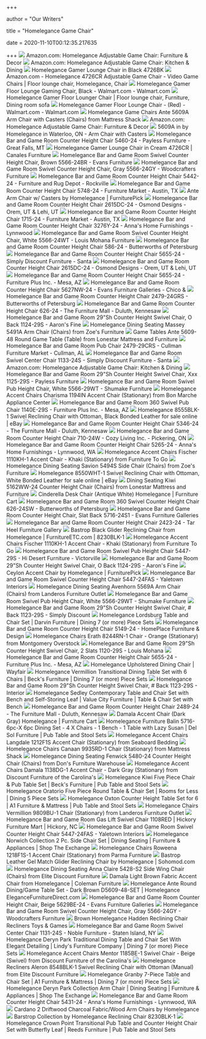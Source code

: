 +++
        
author = "Our Writers"
        
title = "Homelegance Game Chair"
        
date = 2020-11-10T00:12:35.217635
        
+++
[ ![](https://images-na.ssl-images-amazon.com/images/I/71KJUMKLfRL._AC_SL1500_.jpg)](https://images-na.ssl-images-amazon.com/images/I/71KJUMKLfRL._AC_SL1500_.jpg) Amazon.com: Homelegance Adjustable Game Chair: Furniture & Decor
[ ![](https://images-na.ssl-images-amazon.com/images/I/612wSoKM-jL._AC_SL1500_.jpg)](https://images-na.ssl-images-amazon.com/images/I/612wSoKM-jL._AC_SL1500_.jpg) Amazon.com: Homelegance Adjustable Game Chair: Kitchen & Dining
[ ![](https://www.discountlivingrooms.com/media/catalog/product/cache/4/image/647x455/de872f0ebe2788fbb19ed4dd7db27516/3/8/386535-300.jpg)](https://www.discountlivingrooms.com/media/catalog/product/cache/4/image/647x455/de872f0ebe2788fbb19ed4dd7db27516/3/8/386535-300.jpg) Homelegance Gamer Lounge Chair in Black 4726BK
[ ![](https://i.pinimg.com/originals/4f/ba/0a/4fba0af54b03ecc0a198fb7a7ce8a026.jpg)](https://i.pinimg.com/originals/4f/ba/0a/4fba0af54b03ecc0a198fb7a7ce8a026.jpg) Amazon.com - Homelegance 4726CR Adjustable Game Chair - Video Game Chairs |  Floor lounge chair, Homelegance, Chair
[ ![](https://i5.walmartimages.com/asr/63510aac-e60f-487c-bdb8-e11af14428bf_1.22d66db04a1712bfdb5c7607e8ab8e51.png?odnWidth=612&odnHeight=612&odnBg=ffffff)](https://i5.walmartimages.com/asr/63510aac-e60f-487c-bdb8-e11af14428bf_1.22d66db04a1712bfdb5c7607e8ab8e51.png?odnWidth=612&odnHeight=612&odnBg=ffffff) Homelegance Gamer Floor Lounge Gaming Chair, Black - Walmart.com -  Walmart.com
[ ![](https://i.pinimg.com/originals/92/59/90/925990aa81495134491f2a4724857237.jpg)](https://i.pinimg.com/originals/92/59/90/925990aa81495134491f2a4724857237.jpg) Homelegance Gamer Floor Lounger Chair | Floor lounge chair, Furniture,  Dining room sofa
[ ![](https://i5.walmartimages.com/asr/b341ad08-6db4-43be-bde3-48f5d551e1ea_1.9caa4c77b8768bd8452793af90f2b622.jpeg?odnWidth=612&odnHeight=612&odnBg=ffffff)](https://i5.walmartimages.com/asr/b341ad08-6db4-43be-bde3-48f5d551e1ea_1.9caa4c77b8768bd8452793af90f2b622.jpeg?odnWidth=612&odnHeight=612&odnBg=ffffff) Homelegance Gamer Floor Lounge Chair - (Red) - Walmart.com - Walmart.com
[ ![](https://imgres.tailbase.com/rzdimg/prods/800/496824_1.jpg)](https://imgres.tailbase.com/rzdimg/prods/800/496824_1.jpg) Homelegance Game Chairs Ante 5609A Arm Chair with Casters (Chairs) from  Mattress Shack
[ ![](https://images-na.ssl-images-amazon.com/images/I/91NIL4hf-wL._AC_SL1500_.jpg)](https://images-na.ssl-images-amazon.com/images/I/91NIL4hf-wL._AC_SL1500_.jpg) Amazon.com: Homelegance Adjustable Game Chair: Furniture & Decor
[ ![](https://images.webfronts.com/cache/fromqfreopkh.jpg?imgeng=/w_500/h_500/m_letterbox_ffffff_100)](https://images.webfronts.com/cache/fromqfreopkh.jpg?imgeng=/w_500/h_500/m_letterbox_ffffff_100) 5609A in by Homelegance in Waterloo, ON - Arm Chair with Casters
[ ![](https://images2.imgix.net/p4dbimg/933/images/5460-36.jpg?fit=fill&trim=color&trimcolor=FFFFFF&trimtol=5&bg=FFFFFF&dl=5460-24.jpg&fm=jpg)](https://images2.imgix.net/p4dbimg/933/images/5460-36.jpg?fit=fill&trim=color&trimcolor=FFFFFF&trimtol=5&bg=FFFFFF&dl=5460-24.jpg&fm=jpg) Homelegance Bar and Game Room Counter Height Chair 5460-24 - Payless  Furniture - Great Falls, MT
[ ![](https://cdn.shopify.com/s/files/1/1834/8925/products/35515_497c56ff-7109-4220-9684-6318455f441a_1034x.jpg?v=1597954954)](https://cdn.shopify.com/s/files/1/1834/8925/products/35515_497c56ff-7109-4220-9684-6318455f441a_1034x.jpg?v=1597954954) Homelegance Gamer Lounge Chair in Cream 4726CR | Canales Furniture
[ ![](https://images2.imgix.net/p4dbimg/933/images/556624brnobgfront1.jpg?fit=fill&trim=color&trimcolor=FFFFFF&trimtol=5&bg=FFFFFF&w=768&h=576&fm=pjpg&auto=format)](https://images2.imgix.net/p4dbimg/933/images/556624brnobgfront1.jpg?fit=fill&trim=color&trimcolor=FFFFFF&trimtol=5&bg=FFFFFF&w=768&h=576&fm=pjpg&auto=format) Homelegance Bar and Game Room Swivel Counter Height Chair, Brown 5566-24BR  - Evans Furniture
[ ![](https://images2.imgix.net/p4dbimg/933/images/556624gynobgfront1.jpg?trim=color&trimcolor=FFFFFF&trimtol=5&w=1024&h=768&fm=pjpg&auto=format)](https://images2.imgix.net/p4dbimg/933/images/556624gynobgfront1.jpg?trim=color&trimcolor=FFFFFF&trimtol=5&w=1024&h=768&fm=pjpg&auto=format) Homelegance Bar and Game Room Swivel Counter Height Chair, Gray 5566-24GY -  Woodcrafters Furniture
[ ![](https://images2.imgix.net/p4dbimg/933/images/544224ho1.jpg?fit=fill&trim=color&trimcolor=FFFFFF&trimtol=5&bg=FFFFFF&w=1024&h=768&fm=pjpg&auto=format)](https://images2.imgix.net/p4dbimg/933/images/544224ho1.jpg?fit=fill&trim=color&trimcolor=FFFFFF&trimtol=5&bg=FFFFFF&w=1024&h=768&fm=pjpg&auto=format) Homelegance Bar and Game Room Counter Height Chair 5442-24 - Furniture and  Rug Depot - Rockville
[ ![](https://images2.imgix.net/p4dbimg/933/images/574824nobgfront1.jpg?fit=fill&trim=color&trimcolor=FFFFFF&trimtol=5&bg=FFFFFF&w=1024&h=768&fm=pjpg&auto=format)](https://images2.imgix.net/p4dbimg/933/images/574824nobgfront1.jpg?fit=fill&trim=color&trimcolor=FFFFFF&trimtol=5&bg=FFFFFF&w=1024&h=768&fm=pjpg&auto=format) Homelegance Bar and Game Room Counter Height Chair 5748-24 - Furniture  Market - Austin, TX
[ ![](https://smhttp-ssl-18667.nexcesscdn.net/8090D3/magento/media/catalog/product/cache/1/image/650x650/9df78eab33525d08d6e5fb8d27136e95/5/6/5609A-chair-1.jpg)](https://smhttp-ssl-18667.nexcesscdn.net/8090D3/magento/media/catalog/product/cache/1/image/650x650/9df78eab33525d08d6e5fb8d27136e95/5/6/5609A-chair-1.jpg) Ante Arm Chair w/ Casters by Homelegance | FurniturePick
[ ![](https://images2.imgix.net/p4dbimg/933/images/2615dc-24.jpg?fit=fill&trim=color&trimcolor=FFFFFF&trimtol=5&bg=FFFFFF&w=384&h=288&fm=pjpg&auto=format)](https://images2.imgix.net/p4dbimg/933/images/2615dc-24.jpg?fit=fill&trim=color&trimcolor=FFFFFF&trimtol=5&bg=FFFFFF&w=384&h=288&fm=pjpg&auto=format) Homelegance Bar and Game Room Counter Height Chair 2615DC-24 - Osmond  Designs - Orem, UT & Lehi, UT
[ ![](https://images2.imgix.net/p4dbimg/933/images/171524nobgside1.jpg?fit=fill&trim=color&trimcolor=FFFFFF&trimtol=5&bg=FFFFFF&w=1024&h=768&fm=pjpg&auto=format)](https://images2.imgix.net/p4dbimg/933/images/171524nobgside1.jpg?fit=fill&trim=color&trimcolor=FFFFFF&trimtol=5&bg=FFFFFF&w=1024&h=768&fm=pjpg&auto=format) Homelegance Bar and Game Room Counter Height Chair 1715-24 - Furniture  Market - Austin, TX
[ ![](https://images2.imgix.net/p4dbimg/933/images/3276-24grs.jpg?fit=fill&trim=color&trimcolor=FFFFFF&trimtol=5&bg=FFFFFF&w=768&h=576&fm=pjpg&auto=format)](https://images2.imgix.net/p4dbimg/933/images/3276-24grs.jpg?fit=fill&trim=color&trimcolor=FFFFFF&trimtol=5&bg=FFFFFF&w=768&h=576&fm=pjpg&auto=format) Homelegance Bar and Game Room Counter Height Chair 3276Y-24 - Anna's Home  Furnishings - Lynnwood
[ ![](https://images2.imgix.net/p4dbimg/933/images/556624wtnobgfront1.jpg?trim=color&trimcolor=FFFFFF&trimtol=5&w=1024&h=768&fm=pjpg&auto=format)](https://images2.imgix.net/p4dbimg/933/images/556624wtnobgfront1.jpg?trim=color&trimcolor=FFFFFF&trimtol=5&w=1024&h=768&fm=pjpg&auto=format) Homelegance Bar and Game Room Swivel Counter Height Chair, White 5566-24WT  - Louis Mohana Furniture
[ ![](https://images2.imgix.net/p4dbimg/933/images/586-24.jpg?fit=fill&trim=color&trimcolor=FFFFFF&trimtol=5&bg=FFFFFF&w=768&h=576&fm=pjpg&auto=format)](https://images2.imgix.net/p4dbimg/933/images/586-24.jpg?fit=fill&trim=color&trimcolor=FFFFFF&trimtol=5&bg=FFFFFF&w=768&h=576&fm=pjpg&auto=format) Homelegance Bar and Game Room Counter Height Chair 586-24 - Butterworths of  Petersburg
[ ![](https://images2.imgix.net/p4dbimg/933/images/565524ho1.jpg?fit=fill&trim=color&trimcolor=FFFFFF&trimtol=5&bg=FFFFFF&w=768&h=576&fm=pjpg&auto=format)](https://images2.imgix.net/p4dbimg/933/images/565524ho1.jpg?fit=fill&trim=color&trimcolor=FFFFFF&trimtol=5&bg=FFFFFF&w=768&h=576&fm=pjpg&auto=format) Homelegance Bar and Game Room Counter Height Chair 5655-24 - Simply  Discount Furniture - Santa
[ ![](https://images2.imgix.net/p4dbimg/933/images/2615dc-24.jpg?trim=color&trimcolor=FFFFFF&trimtol=5&w=1024&h=768&fm=pjpg&auto=format)](https://images2.imgix.net/p4dbimg/933/images/2615dc-24.jpg?trim=color&trimcolor=FFFFFF&trimtol=5&w=1024&h=768&fm=pjpg&auto=format) Homelegance Bar and Game Room Counter Height Chair 2615DC-24 - Osmond  Designs - Orem, UT & Lehi, UT
[ ![](https://images2.imgix.net/p4dbimg/933/images/565524ho1.jpg?trim=color&trimcolor=FFFFFF&trimtol=5&w=1024&h=768&fm=pjpg&auto=format)](https://images2.imgix.net/p4dbimg/933/images/565524ho1.jpg?trim=color&trimcolor=FFFFFF&trimtol=5&w=1024&h=768&fm=pjpg&auto=format) Homelegance Bar and Game Room Counter Height Chair 5655-24 - Furniture Plus  Inc. - Mesa, AZ
[ ![](https://images2.imgix.net/p4dbimg/933/images/5627nw24nobgfront1.jpg?fit=fill&trim=color&trimcolor=FFFFFF&trimtol=5&bg=FFFFFF&w=768&h=576&fm=pjpg&auto=format)](https://images2.imgix.net/p4dbimg/933/images/5627nw24nobgfront1.jpg?fit=fill&trim=color&trimcolor=FFFFFF&trimtol=5&bg=FFFFFF&w=768&h=576&fm=pjpg&auto=format) Homelegance Bar and Game Room Counter Height Chair 5627NW-24 - Evans  Furniture Galleries - Chico &
[ ![](https://images2.imgix.net/p4dbimg/933/images/2479-24grs.jpg?fit=fill&trim=color&trimcolor=FFFFFF&trimtol=5&bg=FFFFFF&w=768&h=576&fm=pjpg)](https://images2.imgix.net/p4dbimg/933/images/2479-24grs.jpg?fit=fill&trim=color&trimcolor=FFFFFF&trimtol=5&bg=FFFFFF&w=768&h=576&fm=pjpg) Homelegance Bar and Game Room Counter Height Chair 2479-24GRS -  Butterworths of Petersburg
[ ![](https://images2.imgix.net/p4dbimg/933/images/626-24-nobg.jpg?trim=color&trimcolor=FFFFFF&trimtol=5&w=1024&h=768&fm=pjpg&auto=format)](https://images2.imgix.net/p4dbimg/933/images/626-24-nobg.jpg?trim=color&trimcolor=FFFFFF&trimtol=5&w=1024&h=768&fm=pjpg&auto=format) Homelegance Bar and Game Room Counter Height Chair 626-24 - The Furniture  Mall - Duluth, Kennesaw
[ ![](https://images2.imgix.net/p4dbimg/933/images/1124-29s.jpg?trim=color&trimcolor=FFFFFF&trimtol=5&w=1024&h=768&fm=pjpg&auto=format)](https://images2.imgix.net/p4dbimg/933/images/1124-29s.jpg?trim=color&trimcolor=FFFFFF&trimtol=5&w=1024&h=768&fm=pjpg&auto=format) Homelegance Bar and Game Room 29"Sh Counter Height Swivel Chair, O Back  1124-29S - Aaron's Fine
[ ![](https://imgres.tailbase.com/rzdimg/prods/800/524105_1.jpg)](https://imgres.tailbase.com/rzdimg/prods/800/524105_1.jpg) Homelegance Dining Seating Massey 5491A Arm Chair (Chairs) from Zoe's  Furniture
[ ![](https://imgres.tailbase.com/rzdimg/prods/800/496816_1.jpg)](https://imgres.tailbase.com/rzdimg/prods/800/496816_1.jpg) Game Tables Ante 5609-48 Round Game Table (Table) from Lonestar Mattress  and Furniture
[ ![](https://images2.imgix.net/p4dbimg/933/images/2479-29crs.jpg?fit=fill&trim=color&trimcolor=FFFFFF&trimtol=5&bg=FFFFFF&w=768&h=576&fm=pjpg&auto=format)](https://images2.imgix.net/p4dbimg/933/images/2479-29crs.jpg?fit=fill&trim=color&trimcolor=FFFFFF&trimtol=5&bg=FFFFFF&w=768&h=576&fm=pjpg&auto=format) Homelegance Bar and Game Room Pub Chair 2479-29CRS - Cullman Furniture  Market - Cullman, AL
[ ![](https://images2.imgix.net/p4dbimg/933/images/1133-29s.jpg?fit=fill&trim=color&trimcolor=FFFFFF&trimtol=5&bg=FFFFFF&w=768&h=576&fm=pjpg&auto=format)](https://images2.imgix.net/p4dbimg/933/images/1133-29s.jpg?fit=fill&trim=color&trimcolor=FFFFFF&trimtol=5&bg=FFFFFF&w=768&h=576&fm=pjpg&auto=format) Homelegance Bar and Game Room Swivel Center Chair 1133-24S - Simply  Discount Furniture - Santa
[ ![](https://images-na.ssl-images-amazon.com/images/I/81c8Sb7pOfL._AC_SL1500_.jpg)](https://images-na.ssl-images-amazon.com/images/I/81c8Sb7pOfL._AC_SL1500_.jpg) Amazon.com: Homelegance Adjustable Game Chair: Kitchen & Dining
[ ![](https://images2.imgix.net/p4dbimg/933/images/1125-29s.jpg?fit=fill&trim=color&trimcolor=FFFFFF&trimtol=5&bg=FFFFFF&w=1024&h=768&fm=pjpg&auto=format)](https://images2.imgix.net/p4dbimg/933/images/1125-29s.jpg?fit=fill&trim=color&trimcolor=FFFFFF&trimtol=5&bg=FFFFFF&w=1024&h=768&fm=pjpg&auto=format) Homelegance Bar and Game Room 29"Sh Counter Height Swivel Chair, Xxx  1125-29S - Payless Furniture
[ ![](https://images2.imgix.net/p4dbimg/933/images/556629wtnobgfront1.jpg?trim=color&trimcolor=FFFFFF&trimtol=5&w=1024&h=768&fm=pjpg&auto=format)](https://images2.imgix.net/p4dbimg/933/images/556629wtnobgfront1.jpg?trim=color&trimcolor=FFFFFF&trimtol=5&w=1024&h=768&fm=pjpg&auto=format) Homelegance Bar and Game Room Swivel Pub Height Chair, White 5566-29WT -  Shumake Furniture
[ ![](https://imgres.tailbase.com/rzdimg/prods/800/500672_1.jpg)](https://imgres.tailbase.com/rzdimg/prods/800/500672_1.jpg) Homelegance Accent Chairs Charisma 1194IN Accent Chair (Stationary) from  Bon Marche Appliance Center
[ ![](https://images2.imgix.net/p4dbimg/933/images/1140e-29s-nobg.jpg?fit=fill&trim=color&trimcolor=FFFFFF&trimtol=5&bg=FFFFFF&w=768&h=576&fm=pjpg&auto=format)](https://images2.imgix.net/p4dbimg/933/images/1140e-29s-nobg.jpg?fit=fill&trim=color&trimcolor=FFFFFF&trimtol=5&bg=FFFFFF&w=768&h=576&fm=pjpg&auto=format) Homelegance Bar and Game Room 360 Swivel Pub Chair 1140E-29S - Furniture  Plus Inc. - Mesa, AZ
[ ![](https://i.ebayimg.com/images/g/HBEAAOSwBztfI3-1/s-l1600.jpg)](https://i.ebayimg.com/images/g/HBEAAOSwBztfI3-1/s-l1600.jpg) Homelegance 8555BLK-1 Swivel Reclining Chair with Ottoman, Black Bonded  Leather for sale online | eBay
[ ![](https://images2.imgix.net/p4dbimg/933/images/5346-24.jpg?trim=color&trimcolor=FFFFFF&trimtol=5&w=1024&h=768&fm=pjpg&auto=format)](https://images2.imgix.net/p4dbimg/933/images/5346-24.jpg?trim=color&trimcolor=FFFFFF&trimtol=5&w=1024&h=768&fm=pjpg&auto=format) Homelegance Bar and Game Room Counter Height Chair 5346-24 - The Furniture  Mall - Duluth, Kennesaw
[ ![](https://images2.imgix.net/p4dbimg/933/images/710w-24.jpg?trim=color&trimcolor=FFFFFF&trimtol=5&w=1024&h=768&fm=pjpg)](https://images2.imgix.net/p4dbimg/933/images/710w-24.jpg?trim=color&trimcolor=FFFFFF&trimtol=5&w=1024&h=768&fm=pjpg) Homelegance Bar and Game Room Counter Height Chair 710-24W - Cozy Living  Inc. - Pickering, ON
[ ![](https://images2.imgix.net/p4dbimg/933/images/5265-24.jpg?fit=fill&trim=color&trimcolor=FFFFFF&trimtol=5&bg=FFFFFF&w=768&h=576&fm=pjpg&auto=format)](https://images2.imgix.net/p4dbimg/933/images/5265-24.jpg?fit=fill&trim=color&trimcolor=FFFFFF&trimtol=5&bg=FFFFFF&w=768&h=576&fm=pjpg&auto=format) Homelegance Bar and Game Room Counter Height Chair 5265-24 - Anna's Home  Furnishings - Lynnwood, WA
[ ![](https://imgres.tailbase.com/rzdimg/prods/800/614269_2.jpg)](https://imgres.tailbase.com/rzdimg/prods/800/614269_2.jpg) Homelegance Accent Chairs Fischer 1110KH-1 Accent Chair - Khaki  (Stationary) from Furniture To Go
[ ![](https://imgres.tailbase.com/rzdimg/prods/800/516044_1.jpg)](https://imgres.tailbase.com/rzdimg/prods/800/516044_1.jpg) Homelegance Dining Seating Savion 5494S Side Chair (Chairs) from Zoe's  Furniture
[ ![](https://i.ebayimg.com/images/g/LuYAAOSwytxfZBco/s-l1600.jpg)](https://i.ebayimg.com/images/g/LuYAAOSwytxfZBco/s-l1600.jpg) Homelegance 8550WHT-1 Swivel Reclining Chair with Ottoman, White Bonded  Leather for sale online | eBay
[ ![](https://imgres.tailbase.com/rzdimg/prods/800/543377_1.jpg)](https://imgres.tailbase.com/rzdimg/prods/800/543377_1.jpg) Dining Seating Kiwi 5162WW-24 Counter Height Chair (Chairs) from Lonestar  Mattress and Furniture
[ ![](https://smhttp-ssl-77687.nexcesscdn.net/media/catalog/product/1/3/1386NW-11C-chair-1.jpg)](https://smhttp-ssl-77687.nexcesscdn.net/media/catalog/product/1/3/1386NW-11C-chair-1.jpg) Cinderella Desk Chair (Antique White) Homelegance | Furniture Cart
[ ![](https://images2.imgix.net/p4dbimg/933/images/626-24sw.jpg?fit=fill&trim=color&trimcolor=FFFFFF&trimtol=5&bg=FFFFFF&w=768&h=576&fm=pjpg&auto=format)](https://images2.imgix.net/p4dbimg/933/images/626-24sw.jpg?fit=fill&trim=color&trimcolor=FFFFFF&trimtol=5&bg=FFFFFF&w=768&h=576&fm=pjpg&auto=format) Homelegance Bar and Game Room 360 Swivel Counter Height Chair 626-24SW -  Butterworths of Petersburg
[ ![](https://images2.imgix.net/p4dbimg/933/images/571624s1nobgfront1.jpg?fit=fill&trim=color&trimcolor=FFFFFF&trimtol=5&bg=FFFFFF&w=768&h=576&fm=pjpg&auto=format)](https://images2.imgix.net/p4dbimg/933/images/571624s1nobgfront1.jpg?fit=fill&trim=color&trimcolor=FFFFFF&trimtol=5&bg=FFFFFF&w=768&h=576&fm=pjpg&auto=format) Homelegance Bar and Game Room Counter Height Chair, Slat Back 5716-24S1 -  Evans Furniture Galleries
[ ![](https://images2.imgix.net/p4dbimg/933/images/2423-24.jpg?fit=fill&trim=color&trimcolor=FFFFFF&trimtol=5&bg=FFFFFF&w=1024&h=768&fm=pjpg&auto=format)](https://images2.imgix.net/p4dbimg/933/images/2423-24.jpg?fit=fill&trim=color&trimcolor=FFFFFF&trimtol=5&bg=FFFFFF&w=1024&h=768&fm=pjpg&auto=format) Homelegance Bar and Game Room Counter Height Chair 2423-24 - Tar Heel  Furniture Gallery
[ ![](https://d9dvmj2a7k2dc.cloudfront.net/catalog/product/cache/2/image/731x481/17f82f742ffe127f42dca9de82fb58b1/8/2/8230blk_homelegance_1_homelegance2019_1.jpg)](https://d9dvmj2a7k2dc.cloudfront.net/catalog/product/cache/2/image/731x481/17f82f742ffe127f42dca9de82fb58b1/8/2/8230blk_homelegance_1_homelegance2019_1.jpg) Bastrop Black Glider Reclining Chair from Homelegance | FurnitureETC.com |  8230BLK-1
[ ![](https://imgres.tailbase.com/rzdimg/prods/800/614269_3.jpg)](https://imgres.tailbase.com/rzdimg/prods/800/614269_3.jpg) Homelegance Accent Chairs Fischer 1110KH-1 Accent Chair - Khaki  (Stationary) from Furniture To Go
[ ![](https://images2.imgix.net/p4dbimg/933/images/5447-29s-nobg.jpg?fit=fill&trim=color&trimcolor=FFFFFF&trimtol=5&bg=FFFFFF&w=768&h=576&fm=pjpg&auto=format)](https://images2.imgix.net/p4dbimg/933/images/5447-29s-nobg.jpg?fit=fill&trim=color&trimcolor=FFFFFF&trimtol=5&bg=FFFFFF&w=768&h=576&fm=pjpg&auto=format) Homelegance Bar and Game Room Swivel Pub Height Chair 5447-29S - Hi Desert  Furniture - Victorville
[ ![](https://images2.imgix.net/p4dbimg/933/images/1124-29s.jpg?fit=fill&trim=color&trimcolor=FFFFFF&trimtol=5&bg=FFFFFF&w=768&h=576&fm=pjpg&auto=format)](https://images2.imgix.net/p4dbimg/933/images/1124-29s.jpg?fit=fill&trim=color&trimcolor=FFFFFF&trimtol=5&bg=FFFFFF&w=768&h=576&fm=pjpg&auto=format) Homelegance Bar and Game Room 29"Sh Counter Height Swivel Chair, O Back  1124-29S - Aaron's Fine
[ ![](https://smhttp-ssl-18667.nexcesscdn.net/8090D3/magento/media/catalog/product/cache/1/image/650x650/9df78eab33525d08d6e5fb8d27136e95/1/2/1242-1-chair-1.jpg)](https://smhttp-ssl-18667.nexcesscdn.net/8090D3/magento/media/catalog/product/cache/1/image/650x650/9df78eab33525d08d6e5fb8d27136e95/1/2/1242-1-chair-1.jpg) Ceylon Accent Chair by Homelegance | FurniturePick
[ ![](https://images2.imgix.net/p4dbimg/933/images/5447-24fas.jpg?fit=fill&trim=color&trimcolor=FFFFFF&trimtol=5&bg=FFFFFF&w=768&h=576&fm=pjpg&auto=format)](https://images2.imgix.net/p4dbimg/933/images/5447-24fas.jpg?fit=fill&trim=color&trimcolor=FFFFFF&trimtol=5&bg=FFFFFF&w=768&h=576&fm=pjpg&auto=format) Homelegance Bar and Game Room Swivel Counter Height Chair 5447-24FAS -  Yaletown Interiors
[ ![](https://imgres.tailbase.com/rzdimg/prods/800/496675_1.jpg)](https://imgres.tailbase.com/rzdimg/prods/800/496675_1.jpg) Homelegance Dining Seating Avenhorn 5569A Arm Chair (Chairs) from Landeros  Furniture Outlet
[ ![](https://images2.imgix.net/p4dbimg/933/images/556629wtnobgfront1.jpg?fit=fill&trim=color&trimcolor=FFFFFF&trimtol=5&bg=FFFFFF&w=768&h=576&fm=pjpg&auto=format)](https://images2.imgix.net/p4dbimg/933/images/556629wtnobgfront1.jpg?fit=fill&trim=color&trimcolor=FFFFFF&trimtol=5&bg=FFFFFF&w=768&h=576&fm=pjpg&auto=format) Homelegance Bar and Game Room Swivel Pub Height Chair, White 5566-29WT -  Shumake Furniture
[ ![](https://images2.imgix.net/p4dbimg/933/images/1123-29s.jpg?fit=fill&trim=color&trimcolor=FFFFFF&trimtol=5&bg=FFFFFF&w=768&h=576&fm=pjpg&auto=format)](https://images2.imgix.net/p4dbimg/933/images/1123-29s.jpg?fit=fill&trim=color&trimcolor=FFFFFF&trimtol=5&bg=FFFFFF&w=768&h=576&fm=pjpg&auto=format) Homelegance Bar and Game Room 29"Sh Counter Height Swivel Chair, # Back  1123-29S - Simply Discount
[ ![](https://images.furnituredealer.net/img/products%2Fhomelegance%2Fcolor%2Flordsburg_5473k1-b5rmjlyojjucgjl7wwvlmxq.jpg)](https://images.furnituredealer.net/img/products%2Fhomelegance%2Fcolor%2Flordsburg_5473k1-b5rmjlyojjucgjl7wwvlmxq.jpg) Homelegance Lordsburg Table and Chair Set | Darvin Furniture | Dining 7 (or  more) Piece Sets
[ ![](https://images2.imgix.net/p4dbimg/933/images/5149-24.jpg?fit=fill&trim=color&trimcolor=FFFFFF&trimtol=5&bg=FFFFFF&w=768&h=576&fm=pjpg&auto=format)](https://images2.imgix.net/p4dbimg/933/images/5149-24.jpg?fit=fill&trim=color&trimcolor=FFFFFF&trimtol=5&bg=FFFFFF&w=768&h=576&fm=pjpg&auto=format) Homelegance Bar and Game Room Counter Height Chair 5149-24 - HomePlace  Furniture & Design
[ ![](https://imgres.tailbase.com/rzdimg/prods/800/575809_1.jpg?width=398)](https://imgres.tailbase.com/rzdimg/prods/800/575809_1.jpg?width=398) Homelegance Chairs Erath 8244RN-1 Chair - Orange (Stationary) from  Montgomery Overstock
[ ![](https://images2.imgix.net/p4dbimg/933/images/1120-29s.jpg?trim=color&trimcolor=FFFFFF&trimtol=5&w=1024&h=768&fm=pjpg&auto=format)](https://images2.imgix.net/p4dbimg/933/images/1120-29s.jpg?trim=color&trimcolor=FFFFFF&trimtol=5&w=1024&h=768&fm=pjpg&auto=format) Homelegance Bar and Game Room 29"Sh Counter Height Swivel Chair, 2 Slats  1120-29S - Louis Mohana
[ ![](https://images2.imgix.net/p4dbimg/933/images/565524ange1.jpg?trim=color&trimcolor=FFFFFF&trimtol=5&w=1024&h=768&fm=pjpg&auto=format)](https://images2.imgix.net/p4dbimg/933/images/565524ange1.jpg?trim=color&trimcolor=FFFFFF&trimtol=5&w=1024&h=768&fm=pjpg&auto=format) Homelegance Bar and Game Room Counter Height Chair 5655-24 - Furniture Plus  Inc. - Mesa, AZ
[ ![](https://secure.img1-fg.wfcdn.com/im/20687766/resize-h800-w800%5Ecompr-r85/5447/54476041/Upholstered+Dining+Chair.jpg)](https://secure.img1-fg.wfcdn.com/im/20687766/resize-h800-w800%5Ecompr-r85/5447/54476041/Upholstered+Dining+Chair.jpg) Homelegance Upholstered Dining Chair | Wayfair
[ ![](https://imageresizer.furnituredealer.net/img/remote/images.furnituredealer.net/img/products%2Fhomelegance%2Fcolor%2Fvermillion%205442_5442-96%2B96b%2B2xa%2B6xs-b1.jpg?width=878&height=600&scale=both&trim.threshold=80)](https://imageresizer.furnituredealer.net/img/remote/images.furnituredealer.net/img/products%2Fhomelegance%2Fcolor%2Fvermillion%205442_5442-96%2B96b%2B2xa%2B6xs-b1.jpg?width=878&height=600&scale=both&trim.threshold=80) Homelegance Vermillion Transitional Dining Table Set with 6 Chairs | Beck's  Furniture | Dining 7 (or more) Piece Sets
[ ![](https://images2.imgix.net/p4dbimg/933/images/1123-29s.jpg?trim=color&trimcolor=FFFFFF&trimtol=5&w=1024&h=768&fm=pjpg)](https://images2.imgix.net/p4dbimg/933/images/1123-29s.jpg?trim=color&trimcolor=FFFFFF&trimtol=5&w=1024&h=768&fm=pjpg) Homelegance Bar and Game Room 29"Sh Counter Height Swivel Chair, # Back  1123-29S - Interior
[ ![](https://imageresizer.furnituredealer.net/img/remote/images.furnituredealer.net/img/products%2Fhomelegance%2Fcolor%2Fhedley%20-%205415_5415rf-78%2B78b%2B4xs%2B13-b1.jpg?width=878&height=600&scale=both&trim.threshold=80)](https://imageresizer.furnituredealer.net/img/remote/images.furnituredealer.net/img/products%2Fhomelegance%2Fcolor%2Fhedley%20-%205415_5415rf-78%2B78b%2B4xs%2B13-b1.jpg?width=878&height=600&scale=both&trim.threshold=80) Homelegance Sedley Contemporary Table and Chair Set with Bench and  Self-Storing Leaf | Value City Furniture | Table & Chair Set with Bench
[ ![](https://images2.imgix.net/p4dbimg/933/images/2489-24.jpg?fit=fill&trim=color&trimcolor=FFFFFF&trimtol=5&bg=FFFFFF&w=768&h=576&fm=pjpg&auto=format)](https://images2.imgix.net/p4dbimg/933/images/2489-24.jpg?fit=fill&trim=color&trimcolor=FFFFFF&trimtol=5&bg=FFFFFF&w=768&h=576&fm=pjpg&auto=format) Homelegance Bar and Game Room Counter Height Chair 2489-24 - The Furniture  Mall - Duluth, Kennesaw
[ ![](https://smhttp-ssl-77687.nexcesscdn.net/media/catalog/product/1/1/1138DG-1-chair-1.jpg)](https://smhttp-ssl-77687.nexcesscdn.net/media/catalog/product/1/1/1138DG-1-chair-1.jpg) Damala Accent Chair (Dark Gray) Homelegance | Furniture Cart
[ ![](https://imageresizer.furnituredealer.net/img/remote/images.furnituredealer.net/img/products%2Fhomelegance%2Fcolor%2Fbalin_5716-6pc-x-b4bfckv-mmketh7ndjqhimg.jpg?width=878&height=600&scale=both&trim.threshold=80)](https://imageresizer.furnituredealer.net/img/remote/images.furnituredealer.net/img/products%2Fhomelegance%2Fcolor%2Fbalin_5716-6pc-x-b4bfckv-mmketh7ndjqhimg.jpg?width=878&height=600&scale=both&trim.threshold=80) Homelegance Furniture Balin 5716-6pc-X 6pc Dining Set - 4 X Chairs - 1  Bench - 1 Table with Lazy Susan | Del Sol Furniture | Pub Table and Stool  Sets
[ ![](https://imgres.tailbase.com/rzdimg/prods/800/299808_1.jpg)](https://imgres.tailbase.com/rzdimg/prods/800/299808_1.jpg) Homelegance Accent Chairs Langdale 1212F1S Accent Chair (Stationary) from  Seaboard Bedding
[ ![](https://imgres.tailbase.com/rzdimg/prods/800/522593_1.jpg)](https://imgres.tailbase.com/rzdimg/prods/800/522593_1.jpg) Homelegance Chairs Canaan 9935RD-1 Chair (Stationary) from Mattress Shack
[ ![](https://imgres.tailbase.com/rzdimg/prods/800/524044_1.jpg)](https://imgres.tailbase.com/rzdimg/prods/800/524044_1.jpg) Homelegance Dining Seating Fenwick 5480-24 Counter Height Chair (Chairs)  from Don's Furniture Warehouse
[ ![](https://imgres.tailbase.com/rzdimg/prods/800/558522_1.jpg)](https://imgres.tailbase.com/rzdimg/prods/800/558522_1.jpg) Homelegance Accent Chairs Damala 1138DG-1 Accent Chair - Dark Gray  (Stationary) from Discount Furniture of the Carolina's
[ ![](https://images.furnituredealer.net/img/products%2Fhomelegance%2Fcolor%2Fkiwi%205162_5162ww-36%2B4x24-b1.jpg)](https://images.furnituredealer.net/img/products%2Fhomelegance%2Fcolor%2Fkiwi%205162_5162ww-36%2B4x24-b1.jpg) Homelegance Kiwi Five Piece Chair & Pub Table Set | Beck's Furniture | Pub  Table and Stool Sets
[ ![](https://images.furnituredealer.net/img/products%2Fhomelegance%2Fcolor%2Foratorio%205562_5562rf-54%2Bb%2Bc%2B40%2B4xs-b3.jpg)](https://images.furnituredealer.net/img/products%2Fhomelegance%2Fcolor%2Foratorio%205562_5562rf-54%2Bb%2Bc%2B40%2B4xs-b3.jpg) Homelegance Oratorio Five Piece Round Table & Chair Set | Rooms for Less |  Dining 5 Piece Sets
[ ![](https://images.furnituredealer.net/img/products%2Fhomelegance%2Fcolor%2Foxton%205655_5655-36%2B36b%2B6x24-b1.jpg)](https://images.furnituredealer.net/img/products%2Fhomelegance%2Fcolor%2Foxton%205655_5655-36%2B36b%2B6x24-b1.jpg) Homelegance Oxton Counter Height Table Set for 6 | A1 Furniture & Mattress  | Pub Table and Stool Sets
[ ![](https://imgres.tailbase.com/rzdimg/prods/800/522449_1.jpg)](https://imgres.tailbase.com/rzdimg/prods/800/522449_1.jpg) Homelegance Chairs Vermillion 9809BU-1 Chair (Stationary) from Landeros  Furniture Outlet
[ ![](https://images2.imgix.net/p4dbimg/933/images/1108red.jpg?fit=fill&trim=color&trimcolor=FFFFFF&trimtol=5&bg=FFFFFF&w=768&h=576&fm=pjpg&auto=format)](https://images2.imgix.net/p4dbimg/933/images/1108red.jpg?fit=fill&trim=color&trimcolor=FFFFFF&trimtol=5&bg=FFFFFF&w=768&h=576&fm=pjpg&auto=format) Homelegance Bar and Game Room Gas Lift Swivel Chair 1108RED | Hickory  Furniture Mart | Hickory, NC
[ ![](https://images2.imgix.net/p4dbimg/933/images/5447-24fas.jpg?trim=color&trimcolor=FFFFFF&trimtol=5&w=1024&h=768&fm=pjpg&auto=format)](https://images2.imgix.net/p4dbimg/933/images/5447-24fas.jpg?trim=color&trimcolor=FFFFFF&trimtol=5&w=1024&h=768&fm=pjpg&auto=format) Homelegance Bar and Game Room Swivel Counter Height Chair 5447-24FAS -  Yaletown Interiors
[ ![](https://www.shopmyexchange.com/products/images/xlarge/2367386_4636.jpg)](https://www.shopmyexchange.com/products/images/xlarge/2367386_4636.jpg) Homelegance Norwich Collection 2 Pc. Side Chair Set | Dining Seating |  Furniture & Appliances | Shop The Exchange
[ ![](https://imgres.tailbase.com/rzdimg/prods/800/500652_1.jpg)](https://imgres.tailbase.com/rzdimg/prods/800/500652_1.jpg) Homelegance Chairs Roweena 1218F1S-1 Accent Chair (Stationary) from Parma  Furniture
[ ![](https://www.sohomod.com/media/catalog/product/cache/1/image/1555x/17f82f742ffe127f42dca9de82fb58b1/7/4/7498d9939c37477ab42534ce8a31867e_2.jpg)](https://www.sohomod.com/media/catalog/product/cache/1/image/1555x/17f82f742ffe127f42dca9de82fb58b1/7/4/7498d9939c37477ab42534ce8a31867e_2.jpg)  Bastrop Leather Gel Match Glider Reclining Chair by Homelegance |  Sohomod.com
[ ![](https://imgres.tailbase.com/rzdimg/prods/800/396535_1.jpg?width=398)](https://imgres.tailbase.com/rzdimg/prods/800/396535_1.jpg?width=398) Homelegance Dining Seating Anna Claire 5428-S2 Side Wing Chair (Chairs)  from Elite Discount Furniture
[ ![](https://d9dvmj2a7k2dc.cloudfront.net/catalog/product/cache/1/image/731x481/17f82f742ffe127f42dca9de82fb58b1/c/e/cebff61522b142e0afced1246bbeeafa_hoe20191.jpg)](https://d9dvmj2a7k2dc.cloudfront.net/catalog/product/cache/1/image/731x481/17f82f742ffe127f42dca9de82fb58b1/c/e/cebff61522b142e0afced1246bbeeafa_hoe20191.jpg) Damala Light Brown Fabric Accent Chair from Homelegance | Coleman Furniture
[ ![](https://images.elegancefurnituredirect.com/th_5609-DINING-SET.jpg)](https://images.elegancefurnituredirect.com/th_5609-DINING-SET.jpg) Homelegance Ante Round Dining/Game Table Set - Dark Brown D5609-48-SET |  Homelegance EleganceFurnitureDirect.com
[ ![](https://images2.imgix.net/p4dbimg/933/images/5629gy24205629rn24205629be241.jpg?trim=color&trimcolor=FFFFFF&trimtol=5&w=1024&h=768&fm=pjpg&auto=format)](https://images2.imgix.net/p4dbimg/933/images/5629gy24205629rn24205629be241.jpg?trim=color&trimcolor=FFFFFF&trimtol=5&w=1024&h=768&fm=pjpg&auto=format) Homelegance Bar and Game Room Counter Height Chair, Beige 5629BE-24 - Evans  Furniture Galleries
[ ![](https://images2.imgix.net/p4dbimg/933/images/556624gynobgside1.jpg?trim=color&trimcolor=FFFFFF&trimtol=5&w=1024&h=768&fm=pjpg&auto=format)](https://images2.imgix.net/p4dbimg/933/images/556624gynobgside1.jpg?trim=color&trimcolor=FFFFFF&trimtol=5&w=1024&h=768&fm=pjpg&auto=format) Homelegance Bar and Game Room Swivel Counter Height Chair, Gray 5566-24GY -  Woodcrafters Furniture
[ ![](https://images-na.ssl-images-amazon.com/images/I/91ato%2B71DuL._SL1500_.jpg)](https://images-na.ssl-images-amazon.com/images/I/91ato%2B71DuL._SL1500_.jpg) Brown Homelegance Hadden Reclining Chair Recliners Toys & Games
[ ![](https://images2.imgix.net/p4dbimg/933/images/1131-29s.jpg?fit=fill&trim=color&trimcolor=FFFFFF&trimtol=5&bg=FFFFFF&w=384&h=288&fm=pjpg&auto=format)](https://images2.imgix.net/p4dbimg/933/images/1131-29s.jpg?fit=fill&trim=color&trimcolor=FFFFFF&trimtol=5&bg=FFFFFF&w=384&h=288&fm=pjpg&auto=format) Homelegance Bar and Game Room Swivel Center Chair 1131-24S - Noble  Furniture - Staten Island, NY
[ ![](https://imageresizer.furnituredealer.net/img/remote/images.furnituredealer.net/img/products%2Fhomelegance%2Fcolor%2Fderyn%20park%20-%202243_2243-114%2B114b%2B2xa%2B6xs-b1.jpg?width=878&height=600&scale=both&trim.threshold=80)](https://imageresizer.furnituredealer.net/img/remote/images.furnituredealer.net/img/products%2Fhomelegance%2Fcolor%2Fderyn%20park%20-%202243_2243-114%2B114b%2B2xa%2B6xs-b1.jpg?width=878&height=600&scale=both&trim.threshold=80) Homelegance Deryn Park Traditional Dining Table and Chair Set With Elegant  Detailing | Lindy's Furniture Company | Dining 7 (or more) Piece Sets
[ ![](https://imgres.tailbase.com/rzdimg/prods/800/560673_1.jpg)](https://imgres.tailbase.com/rzdimg/prods/800/560673_1.jpg) Homelegance Accent Chairs Mentor 1185BE-1 Swivel Chair - Beige (Swivel)  from Discount Furniture of the Carolina's
[ ![](https://imgres.tailbase.com/rzdimg/prods/800/499721_1.jpg?width=398)](https://imgres.tailbase.com/rzdimg/prods/800/499721_1.jpg?width=398) Homelegance Recliners Aleron 8548BLK-1 Swivel Reclining Chair with Ottoman  (Manual) from Elite Discount Furniture
[ ![](https://imageresizer.furnituredealer.net/img/remote/images.furnituredealer.net/img/products%2Fhomelegance%2Fcolor%2Fgranby%20homelegance_5627nbk-72%2B6xs-b1.jpg?width=878&height=600&scale=both&trim.threshold=80)](https://imageresizer.furnituredealer.net/img/remote/images.furnituredealer.net/img/products%2Fhomelegance%2Fcolor%2Fgranby%20homelegance_5627nbk-72%2B6xs-b1.jpg?width=878&height=600&scale=both&trim.threshold=80) Homelegance Granby 7-Piece Table and Chair Set | A1 Furniture & Mattress |  Dining 7 (or more) Piece Sets
[ ![](https://www.shopmyexchange.com/products/images/xlarge/2336108_1496.jpg)](https://www.shopmyexchange.com/products/images/xlarge/2336108_1496.jpg) Homelegance Deryn Park Collection Arm Chair | Dining Seating | Furniture &  Appliances | Shop The Exchange
[ ![](https://images2.imgix.net/p4dbimg/933/images/5431-36.jpg?fit=fill&trim=color&trimcolor=FFFFFF&trimtol=5&bg=FFFFFF&w=768&h=576&fm=pjpg&auto=format)](https://images2.imgix.net/p4dbimg/933/images/5431-36.jpg?fit=fill&trim=color&trimcolor=FFFFFF&trimtol=5&bg=FFFFFF&w=768&h=576&fm=pjpg&auto=format) Homelegance Bar and Game Room Counter Height Chair 5431-24 - Anna's Home  Furnishings - Lynnwood, WA
[ ![](https://sep.yimg.com/ca/I/yhst-140356018263620_2639_38584740928)](https://sep.yimg.com/ca/I/yhst-140356018263620_2639_38584740928) Cardano 2 Driftwood Charcoal Fabric/Wood Arm Chairs by Homelegance
[ ![](https://www.wyckes.com/images/products/8230blk-1.jpg)](https://www.wyckes.com/images/products/8230blk-1.jpg) Barstrop Collection by Homelegance Reclining Chair 8230BLK-1
[ ![](https://imageresizer.furnituredealer.net/img/remote/images.furnituredealer.net/img/products%2Fhomelegance%2Fcolor%2Fcrown%20point%20-%201372_1372-36%2B6x24-b1.jpg?width=1024&height=768&scale=both&trim.threshold=50&trim.percentpadding=10)](https://imageresizer.furnituredealer.net/img/remote/images.furnituredealer.net/img/products%2Fhomelegance%2Fcolor%2Fcrown%20point%20-%201372_1372-36%2B6x24-b1.jpg?width=1024&height=768&scale=both&trim.threshold=50&trim.percentpadding=10) Homelegance Crown Point Transitional Pub Table and Counter Height Chair Set  with Butterfly Leaf | Reeds Furniture | Pub Table and Stool Sets
